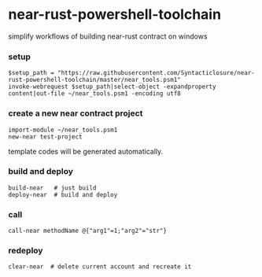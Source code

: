 # near-rust-powershell-toolchain
simplify workflows of building near-rust contract on windows

### setup
```$xslt
$setup_path = "https://raw.githubusercontent.com/Syntacticlosure/near-rust-powershell-toolchain/master/near_tools.psm1"
invoke-webrequest $setup_path|select-object -expandproperty content|out-file ~/near_tools.psm1 -encoding utf8
```

### create a new near contract project
```$xslt
import-module ~/near_tools.psm1
new-near test-project
```
template codes will be generated automatically.

### build and deploy
```$xslt
build-near   # just build
deploy-near  # build and deploy
```

### call
```$xslt
call-near methodName @{"arg1"=1;"arg2"="str"}
```

### redeploy
```$xslt
clear-near  # delete current account and recreate it
```
